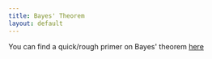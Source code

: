 ```yaml
---
title: Bayes' Theorem
layout: default
---
```


You can find a quick/rough primer on Bayes' theorem [here](http://imadali.net/files/A%20Note%20on%20Bayes'%20Theorem%20v2.pdf)
